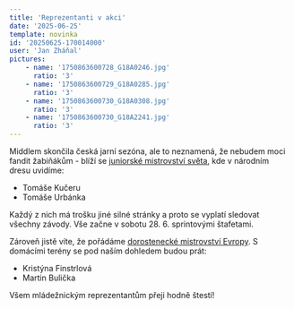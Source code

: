 ```yaml
---
title: 'Reprezentanti v akci'
date: '2025-06-25'
template: novinka
id: '20250625-170014000'
user: 'Jan Zháňal'
pictures:
    - name: '1750863600728_G18A0246.jpg'
      ratio: '3'
    - name: '1750863600729_G18A0285.jpg'
      ratio: '3'
    - name: '1750863600730_G18A0308.jpg'
      ratio: '3'
    - name: '1750863600730_G18A2241.jpg'
      ratio: '3'
---
```

Middlem skončila česká jarní sezóna, ale to neznamená, že nebudem moci fandit žabiňákům - blíží se [juniorské mistrovství světa](https://www.jwoc2025.it/en/classic-home/), kde v národním dresu uvidíme:

*   Tomáše Kučeru
*   Tomáše Urbánka

Každý z nich má trošku jiné silné stránky a proto se vyplatí sledovat všechny závody. Vše začne v sobotu 28. 6. sprintovými štafetami.

Zároveň jistě víte, že pořádáme [dorostenecké mistrovství Evropy](https://eyoc2025.cz/). S domácími terény se pod naším dohledem budou prát:

*   Kristýna Finstrlová
*   Martin Bulička

Všem mládežnickým reprezentantům přeji hodně štestí!
